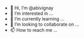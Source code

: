 - 👋 Hi, I’m @abivignay
- 👀 I’m interested in ...
- 🌱 I’m currently learning ...
- 💞️ I’m looking to collaborate on ...
- 📫 How to reach me ...

<!---
abivignay/abivignay is a ✨ special ✨ repository because its `README.md` (this file) appears on your GitHub profile.
You can click the Preview link to take a look at your changes.
--->
